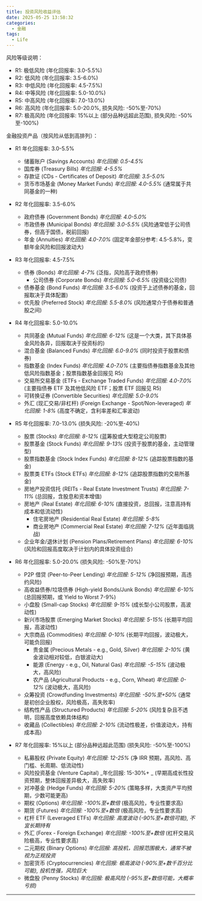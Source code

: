```yaml
---
title: 投资风险收益评估
date: 2025-05-25 13:58:32
categories:
  - 金融
tags:
  - Life
---
```


风险等级说明：

- R1: 极低风险 (年化回报率: 3.0-5.5%)
- R2: 低风险 (年化回报率: 3.5-6.0%)
- R3: 中低风险 (年化回报率: 4.5-7.5%)
- R4: 中等风险 (年化回报率: 5.0-10.0%)
- R5: 中高风险 (年化回报率: 7.0-13.0%)
- R6: 高风险 (年化回报率: 5.0-20.0%, 损失风险: -50%至-70%)
- R7: 极高风险 (年化回报率: 15%以上 (部分品种远超此范围), 损失风险: -50%至-100%)

金融投资产品（按风险从低到高排列）：

- R1 年化回报率: 3.0-5.5%

  - 储蓄账户 (Savings Accounts) _年化回报: 0.5-4.5%_
  - 国库券 (Treasury Bills) _年化回报: 4-5.5%_
  - 存款证 (CDs - Certificates of Deposit) _年化回报: 3.5-5.0%_
  - 货币市场基金 (Money Market Funds) _年化回报: 4.0-5.5%_ (通常属于共同基金的一种)

<!-- more -->

- R2 年化回报率: 3.5-6.0%

  - 政府债券 (Government Bonds) _年化回报: 4.0-5.0%_
  - 市政债券 (Municipal Bonds) _年化回报: 3.0-5.5%_ (风险通常低于公司债券，但高于国债，税前回报)
  - 年金 (Annuities) _年化回报: 4.0-7.0%_ (固定年金部分参考: 4.5-5.8%，变额年金风险和回报波动大)

- R3 年化回报率: 4.5-7.5%

  - 债券 (Bonds) _年化回报: 4-7%_ (泛指，风险高于政府债券)
    - 公司债券 (Corporate Bonds) _年化回报: 5.0-6.5%_ (投资级公司债)
  - 债券基金 (Bond Funds) _年化回报: 3.5-6.0%_ (投资于上述债券的基金，回报取决于具体配置)
  - 优先股 (Preferred Stock) _年化回报: 5.5-8.0%_ (风险通常介于债券和普通股之间)

- R4 年化回报率: 5.0-10.0%

  - 共同基金 (Mutual Funds) _年化回报: 6-12%_ (这是一个大类，其下具体基金风险各异，回报取决于投资标的)
  - 混合基金 (Balanced Funds) _年化回报: 6.0-9.0%_ (同时投资于股票和债券)
  - 指数基金 (Index Funds) _年化回报: 4.0-7.0%_ (主要指债券指数基金及其他低风险指数基金；股票指数基金回报见 R5)
  - 交易所交易基金 (ETFs - Exchange Traded Funds) _年化回报: 4.0-7.0%_ (主要指债券 ETF 及其他低风险 ETF；股票 ETF 回报见 R5)
  - 可转换证券 (Convertible Securities) _年化回报: 5.0-9.0%_
  - 外汇 (现汇交易/非杠杆) (Foreign Exchange - Spot/Non-leveraged) _年化回报: 1-8%_ (高度不确定，含利率差和汇率波动)

- R5 年化回报率: 7.0-13.0% (损失风险: -20%至-40%)

  - 股票 (Stocks) _年化回报: 8-12%_ (蓝筹股或大型稳定公司股票)
  - 股票基金 (Stock Funds) _年化回报: 9-13%_ (投资于股票的基金，主动管理型)
  - 股票指数基金 (Stock Index Funds) _年化回报: 8-12%_ (追踪股票指数的基金)
  - 股票类 ETFs (Stock ETFs) _年化回报: 8-12%_ (追踪股票指数的交易所基金)
  - 房地产投资信托 (REITs - Real Estate Investment Trusts) _年化回报: 7-11%_ (总回报，含股息和资本增值)
  - 房地产 (Real Estate) _年化回报: 6-10%_ (直接投资，总回报，注意高持有成本和低流动性)
    - 住宅房地产 (Residential Real Estate) _年化回报: 5-8%_
    - 商业房地产 (Commercial Real Estate) _年化回报: 7-12%_ (近年面临挑战)
  - 企业年金/退休计划 (Pension Plans/Retirement Plans) _年化回报: 6-10%_ (风险和回报高度取决于计划内的具体投资组合)

- R6 年化回报率: 5.0-20.0% (损失风险: -50%至-70%)

  - P2P 借贷 (Peer-to-Peer Lending) _年化回报: 5-12%_ (净回报预期，高违约风险)
  - 高收益债券/垃圾债券 (High-yield Bonds/Junk Bonds) _年化回报: 6-10%_ (总回报预期，或 Yield to Worst 7-9%)
  - 小盘股 (Small-cap Stocks) _年化回报: 9-15%_ (成长型小公司股票，高波动性)
  - 新兴市场股票 (Emerging Market Stocks) _年化回报: 5-15%_ (长期平均回报，高波动性)
  - 大宗商品 (Commodities) _年化回报: 0-10%_ (长期平均回报，波动极大，可能负回报)
    - 贵金属 (Precious Metals - e.g., Gold, Silver) _年化回报: 2-10%_ (黄金波动相对较低，白银波动大)
    - 能源 (Energy - e.g., Oil, Natural Gas) _年化回报: -5-15%_ (波动极大，高风险)
    - 农产品 (Agricultural Products - e.g., Corn, Wheat) _年化回报: 0-12%_ (波动极大，高风险)
  - 众筹投资 (Crowdfunding Investments) _年化回报: -50%至+50%_ (通常是初创企业股权，风险极高，高失败率)
  - 结构性产品 (Structured Products) _年化回报: 5-20%_ (风险复杂且不透明，回报高度依赖具体结构)
  - 收藏品 (Collectibles) _年化回报: 2-10%_ (流动性极差，价值波动大，持有成本高)

- R7 年化回报率: 15%以上 (部分品种远超此范围) (损失风险: -50%至-100%)
  - 私募股权 (Private Equity) _年化回报: 12-25%_ (净 IRR 预期，高风险、高门槛、长周期、低流动性)
  - 风险投资基金 (Venture Capital) _年化回报: 15-30%+ _ (早期高成长性投资预期，整体回报差异极大，高失败率)
  - 对冲基金 (Hedge Funds) _年化回报: 5-20%_ (策略多样，大类资产平均预期，少数可能更高)
  - 期权 (Options) _年化回报: -100%至+数倍_ (极高风险，专业性要求高)
  - 期货 (Futures) _年化回报: -100%至+数倍_ (极高风险，专业性要求高)
  - 杠杆 ETF (Leveraged ETFs) _年化回报: 高度波动 (-90%至+数倍可能), 不宜长期持有_
  - 外汇 (Forex - Foreign Exchange) _年化回报: -100%至+数倍_ (杠杆交易风险极高，专业性要求高)
  - 二元期权 (Binary Options) _年化回报: 高投机，回报范围极大，通常不被视为正规投资_
  - 加密货币 (Cryptocurrencies) _年化回报: 极高波动 (-90%至+数千百分比可能), 投机性强，风险巨大_
  - 微盘股 (Penny Stocks) _年化回报: 极高风险 (-95%至+数倍可能，大概率亏损)_

---
